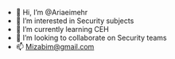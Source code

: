 - 👋 Hi, I’m @Ariaeimehr
- 👀 I’m interested in Security subjects
- 🌱 I’m currently learning CEH
- 💞️ I’m looking to collaborate on Security teams
- 📫 Mizabim@gmail.com

<!---
Ariaeimehr/Ariaeimehr is a ✨ special ✨ repository because its `README.md` (this file) appears on your GitHub profile.
You can click the Preview link to take a look at your changes.
--->
